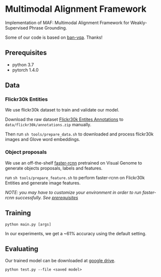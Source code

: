 # Multimodal Alignment Framework

Implementation of MAF: Multimodal Alignment Framework for Weakly-Supervised Phrase Grounding.

Some of our code is based on [ban-vqa](https://github.com/jnhwkim/ban-vqa). Thanks!


## Prerequisites
- python 3.7
- pytorch 1.4.0 


## Data

### Flickr30k Entities
We use flickr30k dataset to train and validate our model.

Download the raw dataset [Flickr30k Entites Annotations](https://github.com/BryanPlummer/flickr30k_entities/blob/master/annotations.zip)
to `data/flickr30k/annotations.zip` manually.

Then run
`
 sh tools/prepare_data.sh
`
to downloaded and process flickr30k images and Glove word embeddings.


### Object proposals

We use an off-the-shelf [faster-rcnn](https://github.com/jwyang/faster-rcnn.pytorch) pretrained on Visual Genome 
to generate objects proposals, labels and features.

run 
`
sh tools/prepare_feature.sh
`
to perform faster-rcnn on Flickr30k Entities and generate image features. 

*NOTE: you may have to customize your environment in order to run faster-rcnn successfully. 
See [prerequisites](https://github.com/jwyang/faster-rcnn.pytorch#prerequisites)*


## Training

`
python main.py [args]
`

In our experiments, we get a ~61% accuracy using the default setting.

## Evaluating

Our trained model can be downloaded at [google drive](https://drive.google.com/file/d/1hVLDcsks2MuDJWpl2QB1H8DBCUefKCRY/view?usp=sharing).

`
python test.py --file <saved model>
`
